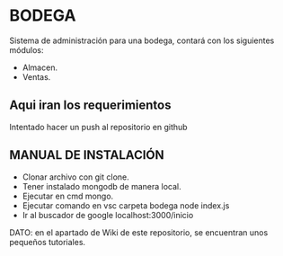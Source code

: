 # BODEGA
Sistema de administración para una bodega, contará con los siguientes módulos:
- Almacen.
- Ventas.

## Aqui iran los requerimientos
Intentado hacer un push al repositorio en github

## MANUAL DE INSTALACIÓN
- Clonar archivo con git clone.
- Tener instalado mongodb de manera local.
- Ejecutar en cmd mongo.
- Ejecutar comando  en vsc carpeta bodega node index.js
- Ir al buscador de google localhost:3000/inicio

DATO: en el apartado de Wiki de este repositorio, se encuentran unos pequeños tutoriales.
